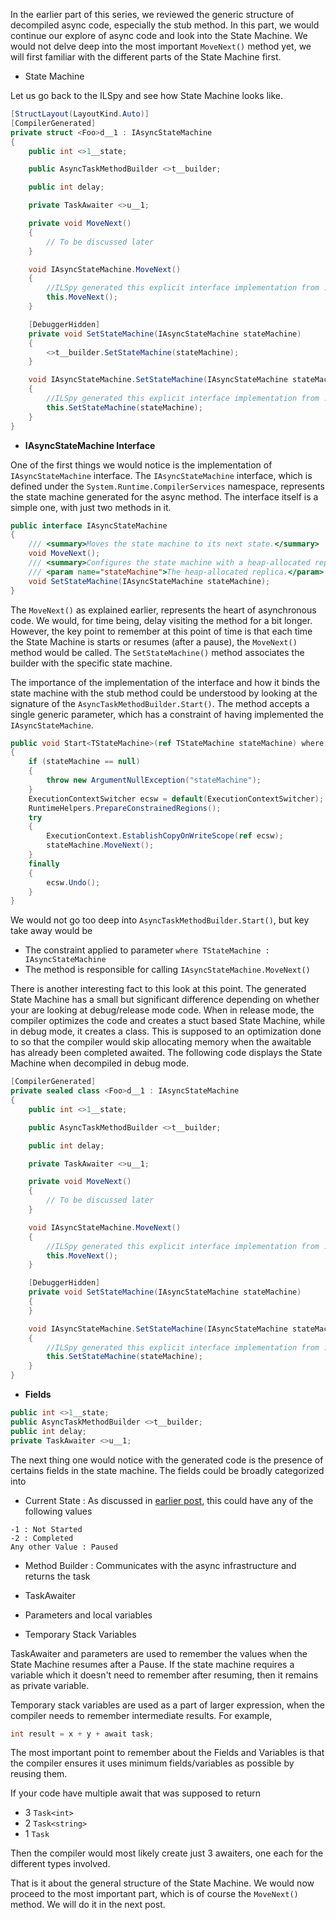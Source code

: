 In the earlier part of this series, we reviewed the generic structure of decompiled async code, especially the stub method. In this part, we would continue our explore of async code and look into the State Machine. We would not delve deep into the most important `MoveNext()` method yet, we will first familiar with the different parts of the State Machine first.

- State Machine

Let us go back to the ILSpy and see how State Machine looks like.

```csharp
[StructLayout(LayoutKind.Auto)]
[CompilerGenerated]
private struct <Foo>d__1 : IAsyncStateMachine
{
	public int <>1__state;

	public AsyncTaskMethodBuilder <>t__builder;

	public int delay;

	private TaskAwaiter <>u__1;

	private void MoveNext()
	{
		// To be discussed later
	}

	void IAsyncStateMachine.MoveNext()
	{
		//ILSpy generated this explicit interface implementation from .override directive in MoveNext
		this.MoveNext();
	}

	[DebuggerHidden]
	private void SetStateMachine(IAsyncStateMachine stateMachine)
	{
		<>t__builder.SetStateMachine(stateMachine);
	}

	void IAsyncStateMachine.SetStateMachine(IAsyncStateMachine stateMachine)
	{
		//ILSpy generated this explicit interface implementation from .override directive in SetStateMachine
		this.SetStateMachine(stateMachine);
	}
}
```

- **IAsyncStateMachine Interface**

One of the first things we would notice is the implementation of `IAsyncStateMachine` interface. The `IAsyncStateMachine` interface, which is defined under the `System.Runtime.CompilerServices` namespace, represents the state machine generated for the async method. The interface itself is a simple one, with just two methods in it.

```csharp
public interface IAsyncStateMachine
{
    /// <summary>Moves the state machine to its next state.</summary>
    void MoveNext();
    /// <summary>Configures the state machine with a heap-allocated replica.</summary>
    /// <param name="stateMachine">The heap-allocated replica.</param>
    void SetStateMachine(IAsyncStateMachine stateMachine);
}
```

The `MoveNext()` as explained earlier, represents the heart of asynchronous code. We would, for time being, delay visiting the method for a bit longer. However, the key point to remember at this point of time is that each time the State Machine is starts or resumes (after a pause), the `MoveNext()` method would be called. The `SetStateMachine()` method associates the builder with the specific state machine.

The importance of the implementation of the interface and how it binds the state machine with the stub method could be understood by looking at the signature of the `AsyncTaskMethodBuilder.Start()`. The method accepts a single generic parameter, which has a constraint of having implemented the `IAsyncStateMachine`.

```csharp
public void Start<TStateMachine>(ref TStateMachine stateMachine) where TStateMachine : IAsyncStateMachine
{
	if (stateMachine == null)
	{
		throw new ArgumentNullException("stateMachine");
	}
	ExecutionContextSwitcher ecsw = default(ExecutionContextSwitcher);
	RuntimeHelpers.PrepareConstrainedRegions();
	try
	{
		ExecutionContext.EstablishCopyOnWriteScope(ref ecsw);
		stateMachine.MoveNext();
	}
	finally
	{
		ecsw.Undo();
	}
}
```

We would not go too deep into `AsyncTaskMethodBuilder.Start()`, but key take away would be

- The constraint applied to parameter `where TStateMachine : IAsyncStateMachine`
- The method is responsible for calling `IAsyncStateMachine.MoveNext()`

There is another interesting fact to this look at this point. The generated State Machine has a small but significant difference depending on whether your are looking at debug/release mode code. When in release mode, the compiler optimizes the code and creates a stuct based State Machine, while in debug mode, it creates a class. This is supposed to an optimization done to so that the compiler would skip allocating memory when the awaitable has already been completed awaited. The following code displays the State Machine when decompiled in debug mode.

```csharp
[CompilerGenerated]
private sealed class <Foo>d__1 : IAsyncStateMachine
{
	public int <>1__state;

	public AsyncTaskMethodBuilder <>t__builder;

	public int delay;

	private TaskAwaiter <>u__1;

	private void MoveNext()
	{
		// To be discussed later
	}

	void IAsyncStateMachine.MoveNext()
	{
		//ILSpy generated this explicit interface implementation from .override directive in MoveNext
		this.MoveNext();
	}

	[DebuggerHidden]
	private void SetStateMachine(IAsyncStateMachine stateMachine)
	{
	}

	void IAsyncStateMachine.SetStateMachine(IAsyncStateMachine stateMachine)
	{
		//ILSpy generated this explicit interface implementation from .override directive in SetStateMachine
		this.SetStateMachine(stateMachine);
	}
}

```

- **Fields**

```csharp
public int <>1__state;
public AsyncTaskMethodBuilder <>t__builder;
public int delay;
private TaskAwaiter <>u__1;
```

The next thing one would notice with the generated code is the presence of certains fields in the state machine. The fields could be broadly categorized into

- Current State : As discussed in [earlier post](https://bytelanguage.net/2020/05/31/asynchronous-code-behind-the-scenes-001/), this could have any of the following values

```
-1 : Not Started
-2 : Completed
Any other Value : Paused
```

- Method Builder : Communicates with the async infrastructure and returns the task

- TaskAwaiter
- Parameters and local variables
- Temporary Stack Variables

TaskAwaiter and parameters are used to remember the values when the State Machine resumes after a Pause. If the state machine requires a variable which it doesn't need to remember after resuming, then it remains as private variable.

Temporary stack variables are used as a part of larger expression, when the compiler needs to remember intermediate results. For example,

```csharp
int result = x + y + await task;
```

The most important point to remember about the Fields and Variables is that the compiler ensures it uses minimum fields/variables as possible by reusing them.

If your code have multiple await that was supposed to return

- 3 `Task<int>`
- 2 `Task<string>`
- 1 `Task`

Then the compiler would most likely create just 3 awaiters, one each for the different types involved.

That is it about the general structure of the State Machine. We would now proceed to the most important part, which is of course the `MoveNext()` method. We will do it in the next post.
